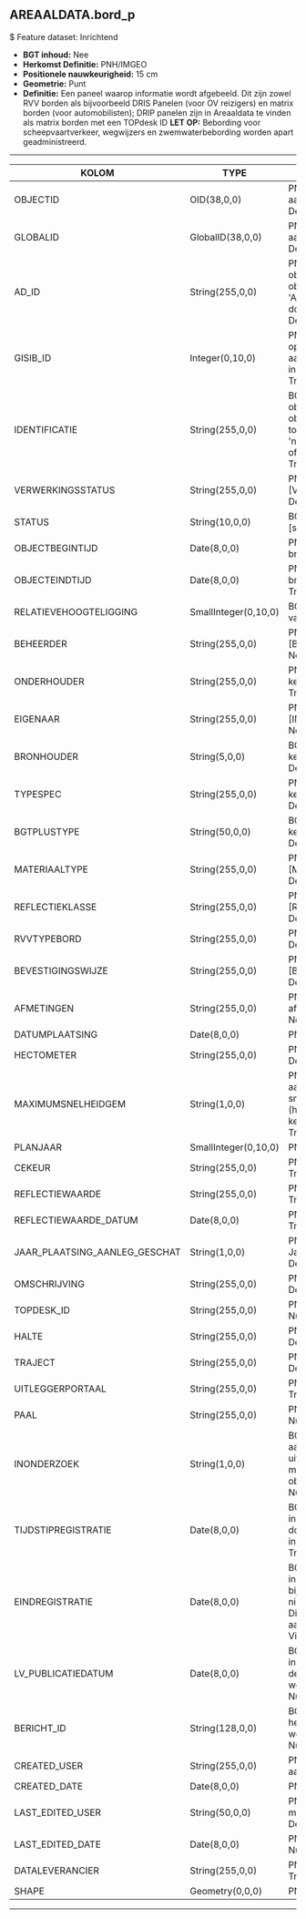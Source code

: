 ## AREAALDATA.bord_p

$ Feature dataset: Inrichtend

* __BGT inhoud:__ Nee
* __Herkomst Definitie:__ PNH/IMGEO
* __Positionele nauwkeurigheid:__ 15 cm
* __Geometrie:__ Punt
* __Definitie:__ Een paneel waarop informatie wordt afgebeeld. Dit zijn zowel RVV borden als bijvoorbeeld DRIS Panelen (voor OV reizigers) en matrix borden (voor automobilisten); DRIP panelen zijn in Areaaldata te vinden als matrix borden met een TOPdesk ID
__LET OP:__ Bebording voor scheepvaartverkeer, wegwijzers en zwemwaterbebording worden apart geadministreerd.



***

|KOLOM                               |TYPE          	    |DEFINITIE|
|------                          	 |----          	    |-----    |
|OBJECTID                            |OID(38,0,0)           |PNH; Intern ArcGIS Identificatienummer, aangemaakt door ArcGIS; Nullable: False; Default: None|
|GLOBALID                            |GlobalID(38,0,0)      |PNH; Global Unique Identifier,  aangemaakt door ArcGIS; Nullable: False; Default: None|
|AD_ID                               |String(255,0,0)       |PNH; Uniek identificatienummer voor het object dat onveranderlijk is zolang het object bestaat in Areaaldata: in format 'AD.[GUID]'. Dit moet worden ingevuld door de aannemer; Nullable: False; Default: None|
|GISIB_ID                            |Integer(0,10,0)       |PNH; Uniek Identificatienummer beheer openbare ruimte (GISIB), wordt aangemaakt in GISIB en mag niet worden ingevuld door de aannemer; Nullable: True; Default: None|
|IDENTIFICATIE                       |String(255,0,0)       |BGT; Uniek identificatienummer voor het object dat onveranderlijk is zolang het object bestaat: bevat indien van toepassing BGT/IMKL ID in format 'nl.imgeo/imkl.bronhouderscode.LokaalID' of anders: '00000'.LokaalID; Nullable: True; Default: None|
|VERWERKINGSSTATUS                   |String(255,0,0)       |PNH; Status van de gegevens; keuzelijst [VERWERKINGSSTATUS]; Nullable: False; Default: Nieuw|
|STATUS                              |String(10,0,0)        |BGT; BGT status van het object; keuzelijst [status]; Nullable: False; Default: bestaand|
|OBJECTBEGINTIJD                     |Date(8,0,0)           |PNH; Datum waarop het object bij de bronhouder is ontstaan; Nullable: True|
|OBJECTEINDTIJD                      |Date(8,0,0)           |PNH; Datum waarop het object bij de bronhouder niet meer geldig is; Nullable: True|
|RELATIEVEHOOGTELIGGING              |SmallInteger(0,10,0)  |BGT; Aanduiding voor de relatieve hoogte van het object; Nullable: False; Default: 0|
|BEHEERDER                           |String(255,0,0)       |PNH; Beheerder van het object; keuzelijst [BEHEERDER]; Nullable: True; Default: None|
|ONDERHOUDER                         |String(255,0,0)       |PNH; Onderhouder van het object; keuzelijst [ONDERHOUDER]; Nullable: True; Default: None|
|EIGENAAR                            |String(255,0,0)       |PNH; Eigenaar van het object; keuzelijst [INSTANTIE]; Nullable: True; Default: None|
|BRONHOUDER                          |String(5,0,0)         |BGT; De bronhoudercode van het object; keuzelijst [bronhouder]; Nullable: False; Default: None|
|TYPESPEC                            |String(255,0,0)       |PNH; Nadere typering van het object; keuzelijst [typeSpecBRD]; Nullable: True; Default: None|
|BGTPLUSTYPE                         |String(50,0,0)        |BGT; Nadere type omschrijving in de BGT; keuzelijst [typeBRD]; Nullable: False; Default: None|
|MATERIAALTYPE                       |String(255,0,0)       |PNH; Materiaalkeuze; keuzelijst [MATERIAALTYPE]; Nullable: True; Default: None|
|REFLECTIEKLASSE                     |String(255,0,0)       |PNH; Reflectieklasse; keuzelijst [REFLECTIEKLASSE]; Nullable: True; Default: None|
|RVVTYPEBORD                         |String(255,0,0)       |PNH; RVV Type Bord; Nullable: True; Default: None|
|BEVESTIGINGSWIJZE                   |String(255,0,0)       |PNH; BevestigingsWijze; keuzelijst [BEVESTIGINGSWIJZE]; Nullable: True; Default: None|
|AFMETINGEN                          |String(255,0,0)       |PNH; Afmeting klasse opgeven, indien afwijkend in mm; Nullable: True; Default: None|
|DATUMPLAATSING                      |Date(8,0,0)           |PNH; Datum plaatsing; Nullable: True|
|HECTOMETER                          |String(255,0,0)       |PNH; Hectometrering; Nullable: True; Default: None|
|MAXIMUMSNELHEIDGEM                  |String(1,0,0)         |PNH; MaximunSnelheidGemeld: veld om aan te geven als de toegestane max. snelheid is gemeld op het (hectometerings)bord: Ja/Nee/Onbekend; keuzelijst [jaNeeOnbekend]; Nullable: True; Default: O|
|PLANJAAR                            |SmallInteger(0,10,0)  |PNH; Planjaar TODO; Nullable: True|
|CEKEUR                              |String(255,0,0)       |PNH; CE-Keurmerk aanwezig; Nullable: True; Default: None|
|REFLECTIEWAARDE                     |String(255,0,0)       |PNH; Gemeten Reflectiewaarde; Nullable: True; Default: None|
|REFLECTIEWAARDE_DATUM               |Date(8,0,0)           |PNH; Datum reflectiemeting; Nullable: True|
|JAAR_PLAATSING_AANLEG_GESCHAT       |String(1,0,0)         |PNH; Jaar plaatsing of aanleg is geschat: Ja/Nee; keuzelijst [jaNee]; Nullable: True; Default: N|
|OMSCHRIJVING                        |String(255,0,0)       |PNH; Omschrijving; Nullable: True; Default: None|
|TOPDESK_ID                          |String(255,0,0)       |PNH; Verwijzing naar ObjectID TOPdesk; Nullable: True; Default: None|
|HALTE                               |String(255,0,0)       |PNH; FK naar halte_v; Nullable: True; Default: None|
|TRAJECT                             |String(255,0,0)       |PNH; FK naar traject_v; Nullable: True; Default: None|
|UITLEGGERPORTAAL                    |String(255,0,0)       |PNH; FK naar uitleggerPortaal_l; Nullable: True; Default: None|
|PAAL                                |String(255,0,0)       |PNH; FK naar paalDraagconstructie_p; Nullable: True; Default: None|
|INONDERZOEK                         |String(1,0,0)         |BGT; Een aanduiding waarmee wordt aangegeven dat een onderzoek wordt uitgevoerd naar de juistheid van een of meer gegevens van het betreffende object: Ja/Nee; keuzelijst [jaNee]; Nullable: False; Default: N; Visible:No|
|TIJDSTIPREGISTRATIE                 |Date(8,0,0)           |BGT; Datum en tijdstip waarop deze instantie van het object is opgenomen door de bronhouder. Dit mag niet worden ingevuld door de aannemer; Nullable: True; Default: None; Visible:No|
|EINDREGISTRATIE                     |Date(8,0,0)           |BGT; Datum en tijdstip waarop deze instantie van het object niet meer geldig is bij de bronhouder. Wanneer deze waarde niet is ingevuld is de instantie nog geldig. Dit mag niet worden ingevuld door de aannemer; Nullable: Tru; Default: None; Visible:No|
|LV_PUBLICATIEDATUM                  |Date(8,0,0)           |BGT; Datum en tijdstip waarop deze instantie van het object is opgenomen in de Landelijke Voorziening. Dit mag niet worden ingevuld door de aannemer; Nullable: True; Default: None; Visible:No|
|BERICHT_ID                          |String(128,0,0)       |BGT; Nummer van het bericht dat PNH heeft verzonden naar LV. Dit mag niet worden ingevuld door de aannemer; Nullable: True; Default: None; Visible:No|
|CREATED_USER                        |String(255,0,0)       |PNH; Naam van gebruiker die de rij heeft aangemaakt; Nullable: True; Default: None|
|CREATED_DATE                        |Date(8,0,0)           |PNH; Aanmaakdatum; Nullable: True|
|LAST_EDITED_USER                    |String(50,0,0)        |PNH; Naam van gebruiker die de laatste mutatie heeft doorgevoerd; Nullable: True; Default: None|
|LAST_EDITED_DATE                    |Date(8,0,0)           |PNH; Datum van de laatste mutatie; Nullable: True|
|DATALEVERANCIER                     |String(255,0,0)       |PNH; Leverancier van de data; Nullable: True; Default: None|
|SHAPE                               |Geometry(0,0,0)       |PNH; Punt|

***
